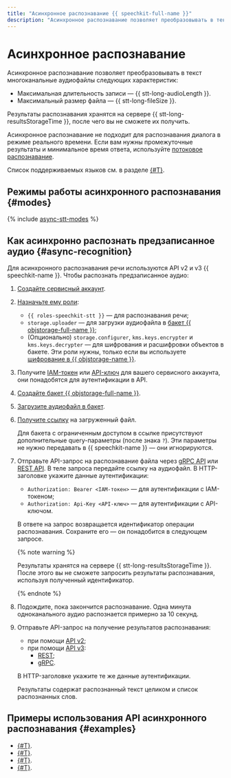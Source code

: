 ```yaml
---
title: "Асинхронное распознавание {{ speechkit-full-name }}"
description: "Асинхронное распознавание позволяет преобразовывать в текст многоканальные аудиофайлы. Результаты распознавания хранятся на сервере {{ stt-long-resultsStorageTime }}, после чего вы не сможете их получить."
---
```


# Асинхронное распознавание

Асинхронное распознавание позволяет преобразовывать в текст многоканальные аудиофайлы следующих характеристик:
* Максимальная длительность записи — {{ stt-long-audioLength }}.
* Максимальный размер файла — {{ stt-long-fileSize }}.

Результаты распознавания хранятся на сервере {{ stt-long-resultsStorageTime }}, после чего вы не сможете их получить.

Асинхронное распознавание не подходит для распознавания диалога в режиме реального времени. Если вам нужны промежуточные результаты и минимальное время ответа, используйте [потоковое распознавание](streaming.md).

Список поддерживаемых языков см. в разделе [{#T}](models.md#languages).

## Режимы работы асинхронного распознавания {#modes}

{% include [async-stt-modes](../../_includes/speechkit/async-modes.md) %}

## Как асинхронно распознать предзаписанное аудио {#async-recognition}

Для асинхронного распознавания речи используются API v2 и v3 {{ speechkit-name }}. Чтобы распознать предзаписанное аудио:

1. [Создайте сервисный аккаунт](../../iam/operations/sa/create.md).
1. [Назначьте ему роли](../../iam/operations/sa/assign-role-for-sa.md):

   * `{{ roles-speechkit-stt }}` — для распознавания речи;
   * `storage.uploader` — для загрузки аудиофайла в [бакет {{ objstorage-full-name }}](../../storage/concepts/bucket.md);
   * (Опционально) `storage.configurer`, `kms.keys.encrypter` и `kms.keys.decrypter` — для шифрования и расшифровки объектов в бакете. Эти роли нужны, только если вы используете [шифрование в {{ objstorage-name }}](../../storage/concepts/encryption.md).

1. Получите [IAM-токен](../../iam/operations/iam-token/create-for-sa.md) или [API-ключ](../../iam/operations/api-key/create.md) для вашего сервисного аккаунта, они понадобятся для аутентификации в API.
1. [Создайте бакет {{ objstorage-full-name }}](../../storage/operations/buckets/create.md).
1. [Загрузите аудиофайл в бакет](../../storage/operations/objects/upload.md).
1. [Получите ссылку](../../storage/operations/objects/link-for-download.md) на загруженный файл.

   Для бакета с ограниченным доступом в ссылке присутствуют дополнительные query-параметры (после знака `?`). Эти параметры не нужно передавать в {{ speechkit-name }} — они игнорируются.

1. Отправьте API-запрос на распознавание файла через [gRPC API](../stt-v3/api-ref/grpc/AsyncRecognizer) или [REST API](../stt-v3/api-ref/AsyncRecognizer/index.md). В теле запроса передайте ссылку на аудиофайл. В HTTP-заголовке укажите данные аутентификации:

   * `Authorization: Bearer <IAM-токен>` — для аутентификации с IAM-токеном;
   * `Authorization: Api-Key <API-ключ>` — для аутентификации с API-ключом.

   В ответе на запрос возвращается идентификатор операции распознавания. Сохраните его — он понадобится в следующем запросе.

   {% note warning %}

   Результаты хранятся на сервере {{ stt-long-resultsStorageTime }}. После этого вы не сможете запросить результаты распознавания, используя полученный идентификатор.

   {% endnote %}

1. Подождите, пока закончится распознавание. Одна минута одноканального аудио распознается примерно за 10 секунд.
1. Отправьте API-запрос на получение результатов распознавания:
   * при помощи [API v2](api/transcribation-api.md#get-result);
   * при помощи [API v3](../stt-v3/api-ref/AsyncRecognizer/getRecognition.md):
       * [REST](../stt-v3/api-ref/AsyncRecognizer/getRecognition.md);
       * [gRPC](../stt-v3/api-ref/grpc/AsyncRecognizer.md#GetRecognition).

   В HTTP-заголовке укажите те же данные аутентификации.

   Результаты содержат распознанный текст целиком и список распознанных слов.


## Примеры использования API асинхронного распознавания {#examples}

* [{#T}](api/transcribation-lpcm.md).
* [{#T}](api/transcribation-ogg.md).
* [{#T}](api/transcribation-api-v3.md).
* [{#T}](api/batch-transcribation.md).

